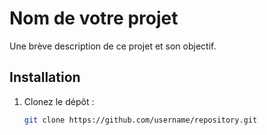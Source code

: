 # Nom de votre projet
Une brève description de ce projet et son objectif.

## Installation
1. Clonez le dépôt :
   ```bash
   git clone https://github.com/username/repository.git
